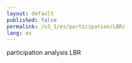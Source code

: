 ```yaml
---
layout: default
published: false
permalink: /v3_1/es/participation/LBR/
lang: es
---
```


participation analysis LBR
